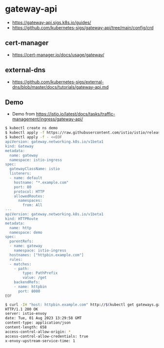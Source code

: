 # gateway-api

* https://gateway-api.sigs.k8s.io/guides/
* https://github.com/kubernetes-sigs/gateway-api/tree/main/config/crd

## cert-manager
* https://cert-manager.io/docs/usage/gateway/

## external-dns
* https://github.com/kubernetes-sigs/external-dns/blob/master/docs/tutorials/gateway-api.md

## Demo
* Demo from https://istio.io/latest/docs/tasks/traffic-management/ingress/gateway-api/

```bash
$ kubectl create ns demo
$ kubectl apply -f https://raw.githubusercontent.com/istio/istio/release-1.18/samples/httpbin/httpbin.yaml -n demo
$ kubectl apply -f - <<EOF
apiVersion: gateway.networking.k8s.io/v1beta1
kind: Gateway
metadata:
  name: gateway
  namespace: istio-ingress
spec:
  gatewayClassName: istio
  listeners:
  - name: default
    hostname: "*.example.com"
    port: 80
    protocol: HTTP
    allowedRoutes:
      namespaces:
        from: All
---
apiVersion: gateway.networking.k8s.io/v1beta1
kind: HTTPRoute
metadata:
  name: http
  namespace: demo
spec:
  parentRefs:
  - name: gateway
    namespace: istio-ingress
  hostnames: ["httpbin.example.com"]
  rules:
  - matches:
    - path:
        type: PathPrefix
        value: /get
    backendRefs:
    - name: httpbin
      port: 8000
EOF
```

```bash
$ curl -IH "host: httpbin.example.com" http://$(kubectl get gateways.gateway.networking.k8s.io http-gateway -n istio-ingress -ojsonpath='{.status.addresses[0].value}')/get
HTTP/1.1 200 OK
server: istio-envoy
date: Tue, 01 Aug 2023 13:29:58 GMT
content-type: application/json
content-length: 658
access-control-allow-origin: *
access-control-allow-credentials: true
x-envoy-upstream-service-time: 1
```

